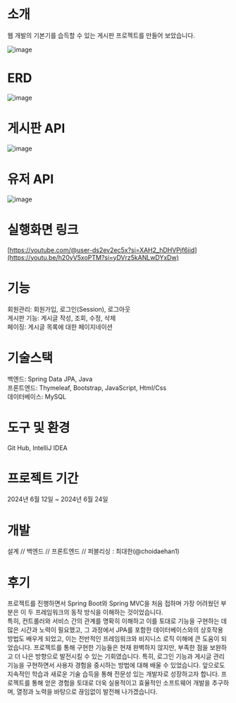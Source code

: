 # 소개
웹 개발의 기본기를 습득할 수 있는 게시판 프로젝트를 만들어 보았습니다.  <br>

![image](https://github.com/choidaehan1/Jpa-Board-Project/assets/155132549/37bd5c68-368d-4ee8-b0da-db5d6c32fac1) <br>
# ERD
![image](https://github.com/choidaehan1/Jpa-Board-Project/assets/155132549/543d3eac-d410-494a-8030-bf2506d6fd73)

# 게시판 API
![image](https://github.com/choidaehan1/Jpa-Board-Project/assets/155132549/87b24c5b-ce78-4ea1-852e-b9cd352b1a04)<br>

# 유저 API
![image](https://github.com/choidaehan1/Jpa-Board-Project/assets/155132549/a20c821c-0268-42df-a084-52edbe20b3ca)

# 실행화면 링크
[https://youtube.com/@user-ds2ev2ec5x?si=XAH2_hDHVPjf6iid](https://youtu.be/h20yV5xoPTM?si=yDVrz5kANLwDYxDw)


# 기능
회원관리: 회원가입, 로그인(Session), 로그아웃 <br>
게시판 기능: 게시글 작성, 조회, 수정, 삭제 <br>
페이징: 게시글 목록에 대한 페이지네이션 

# 기술스택
백엔드: Spring Data JPA, Java <br>
프론트엔드: Thymeleaf, Bootstrap, JavaScript, Html/Css <br>
데이터베이스: MySQL

# 도구 및 환경 
Git Hub, IntelliJ IDEA

# 프로젝트 기간
2024년 6월 12일 ~ 2024년 6월 24일

# 개발
설계 // 백엔드 // 프론트엔드 // 퍼블리싱 : 최대한(@choidaehan1) <br>

# 후기
프로젝트를 진행하면서 Spring Boot와 Spring MVC을 처음 접하며 가장 어려웠던 부분은 이 두 프레임워크의 동작 방식을 이해하는 것이었습니다. <br> 
특히, 컨트롤러와 서비스 간의 관계를 명확히 이해하고 이를 토대로 기능을 구현하는 데 많은 시간과 노력이 필요했고, 그 과정에서 JPA를 포함한 데이터베이스와의 상호작용 방법도 배우게 되었고, 이는 전반적인 프레임워크와 비지니스 로직 이해에 큰 도움이 되었습니다.
프로젝트를 통해 구현한 기능들은 현재 완벽하지 않지만, 부족한 점을 보완하고 더 나은 방향으로 발전시킬 수 있는 기회였습니다. 특히, 로그인 기능과 게시글 관리 기능을 구현하면서 사용자 경험을 중시하는 방법에 대해 배울 수 있었습니다.
앞으로도 지속적인 학습과 새로운 기술 습득을 통해 전문성 있는 개발자로 성장하고자 합니다. 프로젝트를 통해 얻은 경험을 토대로 더욱 실용적이고 효율적인 소프트웨어 개발을 추구하며, 열정과 노력을 바탕으로 끊임없이 발전해 나가겠습니다.




